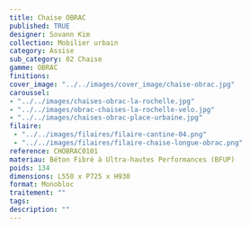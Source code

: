 ```yaml
---
title: Chaise OBRAC 
published: TRUE
designer: Sovann Kim
collection: Mobilier urbain
category: Assise
sub_category: 02 Chaise
gamme: OBRAC 
finitions: 
cover_image: "../../images/cover_image/chaise-obrac.jpg"
caroussel: 
- "../../images/chaises-obrac-la-rochelle.jpg"
- "../../images/obrac-chaises-la-rochelle-velo.jpg"
- "../../images/chaises-obrac-place-urbaine.jpg"
filaire: 
 - "../../images/filaires/filaire-cantine-04.png"
 - "../../images/filaires/filaire-chaise-longue-obrac.png"
reference: CHOBRAC0101
materiau: Béton Fibré à Ultra-hautes Performances (BFUP)
poids: 134
dimensions: L550 x P725 x H930
format: Monobloc
traitement: ""
tags: 
description: ""
---
```


